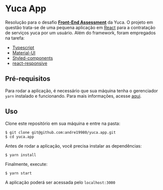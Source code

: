 # Yuca App

Resolução para o desafio [**Front-End Assessment**](https://github.com/yuca-live/front-end-assessment) da Yuca. O projeto em questão trata-se de uma pequena aplicação em [React](https://pt-br.reactjs.org/) para a contratação de serviços yuca por um usuário. Além do framework, foram empregados na tarefa:
- [Typescript](https://www.typescriptlang.org/)
- [Material-UI](https://material-ui.com/)
- [Styled-components](https://styled-components.com/)
- [react-responsive](https://www.npmjs.com/package/react-responsive)

## Pré-requisitos

Para rodar a aplicação, é necessário que sua máquina tenha o gerenciador `yarn` instalado e funcionando. Para mais informações, acesse [aqui](https://yarnpkg.com/).

## Uso

Clone este repositório em sua máquina e entre na pasta:
```
$ git clone git@github.com:andre19980/yuca.app.git
$ cd yuca.app
```

Antes de rodar a aplicação, você precisa instalar as dependências:
```
$ yarn install
```

Finalmente, execute:
```
$ yarn start
```

A aplicação poderá ser acessada pelo `localhost:3000`
